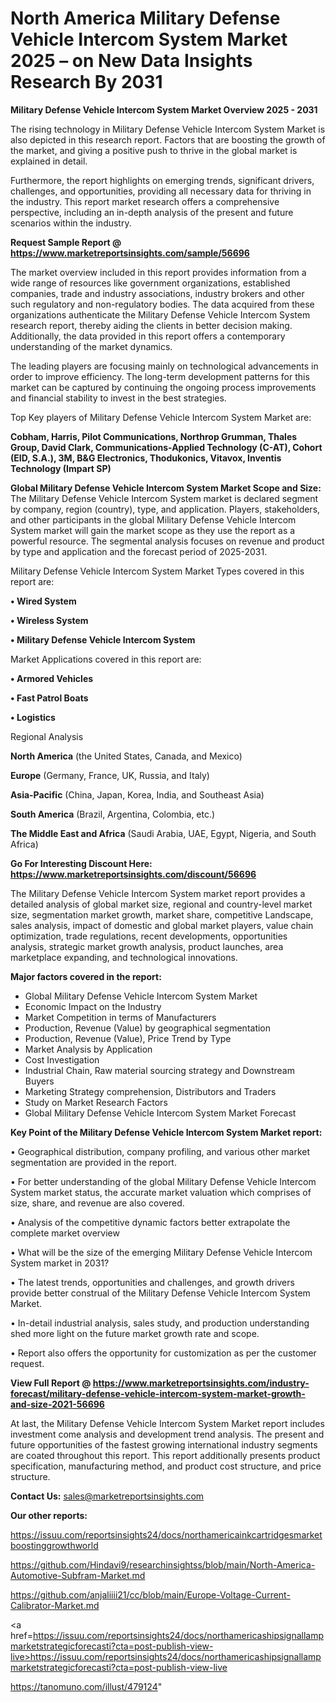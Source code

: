 # North America Military Defense Vehicle Intercom System Market 2025 – on New Data Insights Research By 2031

<Strong> Military Defense Vehicle Intercom System Market Overview 2025 - 2031</strong>

The rising technology in Military Defense Vehicle Intercom System Market is also depicted in this research report. Factors that are boosting the growth of the market, and giving a positive push to thrive in the global market is explained in detail.

Furthermore, the report highlights on emerging trends, significant drivers, challenges, and opportunities, providing all necessary data for thriving in the industry. This report market research offers a comprehensive perspective, including an in-depth analysis of the present and future scenarios within the industry.

<strong>Request Sample Report @ <a href=https://www.marketreportsinsights.com/sample/56696>https://www.marketreportsinsights.com/sample/56696</a></strong>

The market overview included in this report provides information from a wide range of resources like government organizations, established companies, trade and industry associations, industry brokers and other such regulatory and non-regulatory bodies. The data acquired from these organizations authenticate the Military Defense Vehicle Intercom System research report, thereby aiding the clients in better decision making. Additionally, the data provided in this report offers a contemporary understanding of the market dynamics.

The leading players are focusing mainly on technological advancements in order to improve efficiency. The long-term development patterns for this market can be captured by continuing the ongoing process improvements and financial stability to invest in the best strategies.

Top Key players of Military Defense Vehicle Intercom System Market are:

<strong>Cobham, Harris, Pilot Communications, Northrop Grumman, Thales Group, David Clark, Communications-Applied Technology (C-AT), Cohort (EID, S.A.), 3M, B&G Electronics, Thodukonics, Vitavox, Inventis Technology (Impart SP)</strong>

<strong><b>Global Military Defense Vehicle Intercom System Market Scope and Size:</b></strong>
The Military Defense Vehicle Intercom System market is declared segment by company, region (country), type, and application. Players, stakeholders, and other participants in the global Military Defense Vehicle Intercom System market will gain the market scope as they use the report as a powerful resource. The segmental analysis focuses on revenue and product by type and application and the forecast period of 2025-2031.

Military Defense Vehicle Intercom System Market Types covered in this report are:

<strong>• Wired System

• Wireless System

• Military Defense Vehicle Intercom System</strong>

Market Applications covered in this report are:

<strong>• Armored Vehicles

• Fast Patrol Boats

• Logistics</strong> 

Regional Analysis

<strong>North America</strong> (the United States, Canada, and Mexico)

<strong>Europe</strong> (Germany, France, UK, Russia, and Italy)

<strong>Asia-Pacific</strong> (China, Japan, Korea, India, and Southeast Asia)

<strong>South America</strong> (Brazil, Argentina, Colombia, etc.)

<strong>The Middle East and Africa</strong> (Saudi Arabia, UAE, Egypt, Nigeria, and South Africa)

<strong>Go For Interesting Discount Here: <a href=https://www.marketreportsinsights.com/discount/56696>https://www.marketreportsinsights.com/discount/56696</a></strong>

The Military Defense Vehicle Intercom System market report provides a detailed analysis of global market size, regional and country-level market size, segmentation market growth, market share, competitive Landscape, sales analysis, impact of domestic and global market players, value chain optimization, trade regulations, recent developments, opportunities analysis, strategic market growth analysis, product launches, area marketplace expanding, and technological innovations.

<strong><b>Major factors covered in the report:</b></strong>
<ul>
  <li>Global Military Defense Vehicle Intercom System Market </li>
  <li>Economic Impact on the Industry</li>
  <li>Market Competition in terms of Manufacturers</li>
  <li>Production, Revenue (Value) by geographical segmentation</li>
  <li>Production, Revenue (Value), Price Trend by Type</li>
  <li>Market Analysis by Application</li>
  <li>Cost Investigation</li>
  <li>Industrial Chain, Raw material sourcing strategy and Downstream Buyers</li>
  <li>Marketing Strategy comprehension, Distributors and Traders</li>
  <li>Study on Market Research Factors</li>
  <li>Global Military Defense Vehicle Intercom System Market Forecast</li>
</ul>

<strong><b>Key Point of the Military Defense Vehicle Intercom System Market report:</b></strong>

• Geographical distribution, company profiling, and various other market segmentation are provided in the report.

• For better understanding of the global Military Defense Vehicle Intercom System market status, the accurate market valuation which comprises of size, share, and revenue are also covered.

• Analysis of the competitive dynamic factors better extrapolate the complete market overview

• What will be the size of the emerging Military Defense Vehicle Intercom System market in 2031?

• The latest trends, opportunities and challenges, and growth drivers provide better construal of the Military Defense Vehicle Intercom System Market.

• In-detail industrial analysis, sales study, and production understanding shed more light on the future market growth rate and scope.

• Report also offers the opportunity for customization as per the customer request.

<strong><b>View Full Report @ <a href=https://www.marketreportsinsights.com/industry-forecast/military-defense-vehicle-intercom-system-market-growth-and-size-2021-56696>https://www.marketreportsinsights.com/industry-forecast/military-defense-vehicle-intercom-system-market-growth-and-size-2021-56696</a></b></strong>


At last, the Military Defense Vehicle Intercom System Market report includes investment come analysis and development trend analysis. The present and future opportunities of the fastest growing international industry segments are coated throughout this report. This report additionally presents product specification, manufacturing method, and product cost structure, and price structure.

<strong>Contact Us:</strong>
sales@marketreportsinsights.com

<strong>Our other reports:</strong>

<a href=https://issuu.com/reportsinsights24/docs/northamericainkcartridgesmarketboostinggrowthworld>https://issuu.com/reportsinsights24/docs/northamericainkcartridgesmarketboostinggrowthworld</a>

<a href=https://github.com/Hindavi9/researchinsightss/blob/main/North-America-Automotive-Subfram-Market.md>https://github.com/Hindavi9/researchinsightss/blob/main/North-America-Automotive-Subfram-Market.md</a>

<a href=https://github.com/anjaliiii21/cc/blob/main/Europe-Voltage-Current-Calibrator-Market.md>https://github.com/anjaliiii21/cc/blob/main/Europe-Voltage-Current-Calibrator-Market.md</a>

<a href=https://issuu.com/reportsinsights24/docs/northamericashipsignallampmarketstrategicforecasti?cta=post-publish-view-live>https://issuu.com/reportsinsights24/docs/northamericashipsignallampmarketstrategicforecasti?cta=post-publish-view-live</a>

<a href=https://tanomuno.com/illust/479124>https://tanomuno.com/illust/479124</a>"
